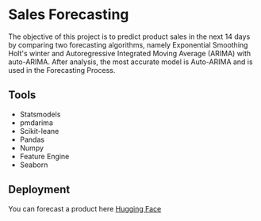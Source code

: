# Sales Forecasting
The objective of this project is to predict product sales in the next 14 days by comparing two forecasting algorithms, namely Exponential Smoothing Holt's winter and Autoregressive Integrated Moving Average (ARIMA) with auto-ARIMA.
After analysis, the most accurate model is Auto-ARIMA and is used in the Forecasting Process.

## Tools
- Statsmodels
- pmdarima
- Scikit-leane
- Pandas
- Numpy
- Feature Engine
- Seaborn

## Deployment
You can forecast a product here [Hugging Face](https://huggingface.co/spaces/barentz96/Plant_Nutrition)
